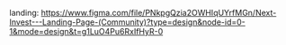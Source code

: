 landing: https://www.figma.com/file/PNkpgQzia2OWHIqUYrfMGn/Next-Invest---Landing-Page-(Community)?type=design&node-id=0-1&mode=design&t=g1LuO4Pu6RxIfHyR-0
